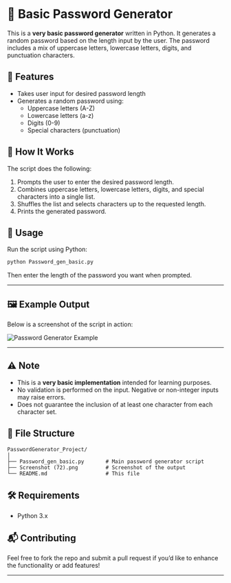 # 🔐 Basic Password Generator

This is a **very basic password generator** written in Python. It generates a random password based on the length input by the user. The password includes a mix of uppercase letters, lowercase letters, digits, and punctuation characters.

## 🚀 Features

- Takes user input for desired password length
- Generates a random password using:
  - Uppercase letters (A-Z)
  - Lowercase letters (a-z)
  - Digits (0-9)
  - Special characters (punctuation)

## 🧠 How It Works

The script does the following:
1. Prompts the user to enter the desired password length.
2. Combines uppercase letters, lowercase letters, digits, and special characters into a single list.
3. Shuffles the list and selects characters up to the requested length.
4. Prints the generated password.

## 📝 Usage

Run the script using Python:

```bash
python Password_gen_basic.py
````

Then enter the length of the password you want when prompted.

---

## 🖼️ Example Output

Below is a screenshot of the script in action:

![Password Generator Example](./Screenshot%20\(72\).png)

---

## ⚠️ Note

* This is a **very basic implementation** intended for learning purposes.
* No validation is performed on the input. Negative or non-integer inputs may raise errors.
* Does not guarantee the inclusion of at least one character from each character set.

## 📂 File Structure

```
PasswordGenerator_Project/
│
├── Password_gen_basic.py       # Main password generator script
├── Screenshot (72).png         # Screenshot of the output
└── README.md                   # This file
```

## 🛠 Requirements

* Python 3.x

## 📬 Contributing

Feel free to fork the repo and submit a pull request if you’d like to enhance the functionality or add features!

---
